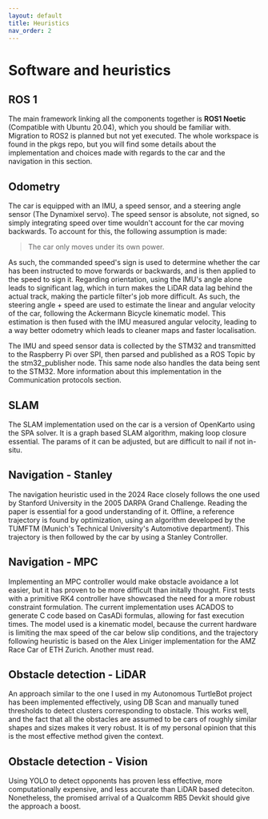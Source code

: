 ```yaml
---
layout: default
title: Heuristics
nav_order: 2
---
```


# Software and heuristics

## ROS 1

The main framework linking all the components together is **ROS1 Noetic** (Compatible with Ubuntu 20.04), which you should be familiar with. Migration to ROS2 is planned but not yet executed. The whole workspace is found in the pkgs repo, but you will find some details about the implementation and choices made with regards to the car and the navigation in this section. 

## Odometry

The car is equipped with an IMU, a speed sensor, and a steering angle sensor (The Dynamixel servo). The speed sensor is absolute, not signed, so simply integrating speed over time wouldn't account for the car moving backwards. To account for this, the following assumption is made: 

> The car only moves under its own power.

As such, the commanded speed's sign is used to determine whether the car has been instructed to move forwards or backwards, and is then applied to the speed to sign it. Regarding orientation, using the IMU's angle alone leads to significant lag, which in turn makes the LiDAR data lag behind the actual track, making the particle filter's job more difficult. As such, the steering angle + speed are used to estimate the linear and angular velocity of the car, following the Ackermann Bicycle kinematic model. This estimation is then fused with the IMU measured angular velocity, leading to a way better odometry which leads to cleaner maps and faster localisation. 

The IMU and speed sensor data is collected by the STM32 and transmitted to the Raspberry Pi over SPI, then parsed and published as a ROS Topic by the stm32_publisher node. This same node also handles the data being sent to the STM32. More information about this implementation in the Communication protocols section.

## SLAM

The SLAM implementation used on the car is a version of OpenKarto using the SPA solver. It is a graph based SLAM algorithm, making loop closure essential. The params of it can be adjusted, but are difficult to nail if not in-situ. 

## Navigation - Stanley

The navigation heuristic used in the 2024 Race closely follows the one used by Stanford University in the 2005 DARPA Grand Challenge. Reading the paper is essential for a good understanding of it. Offline, a reference trajectory is found by optimization, using an algorithm developed by the TUMFTM (Munich's Technical University's Automotive department). This trajectory is then followed by the car by using a Stanley Controller.

## Navigation - MPC

Implementing an MPC controller would make obstacle avoidance a lot easier, but it has proven to be more difficult than initally thought. First tests with a primitive RK4 controller have showcased the need for a more robust constraint formulation. The current implementation uses ACADOS to generate C code based on CasADi formulas, allowing for fast execution times. The model used is a kinematic model, because the current hardware is limiting the max speed of the car below slip conditions, and the trajectory following heuristic is based on the Alex Liniger implementation for the AMZ Race Car of ETH Zurich. Another must read. 

## Obstacle detection - LiDAR

An approach similar to the one I used in my Autonomous TurtleBot project has been implemented effectively, using DB Scan and manually tuned thresholds to detect clusters corresponding to obstacle. This works well, and the fact that all the obstacles are assumed to be cars of roughly similar shapes and sizes makes it very robust. It is of my personal opinion that this is the most effective method given the context.

## Obstacle detection - Vision

Using YOLO to detect opponents has proven less effective, more computationally expensive, and less accurate than LiDAR based deteciton. Nonetheless, the promised arrival of a Qualcomm RB5 Devkit should give the approach a boost. 
